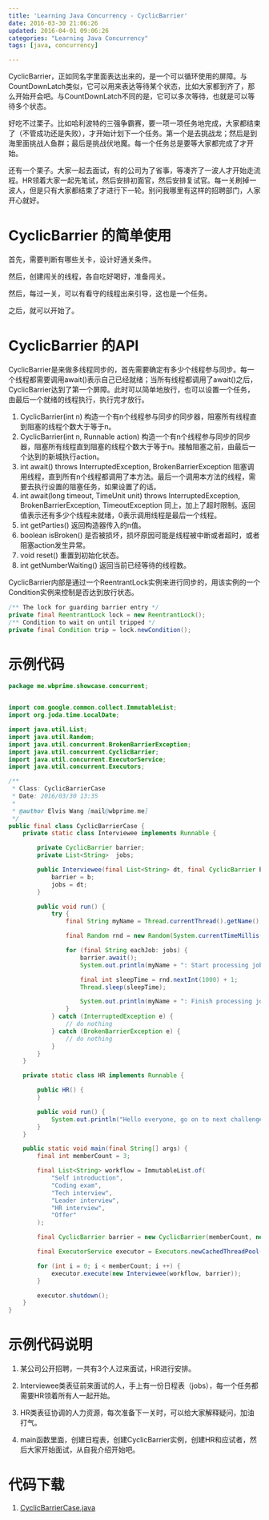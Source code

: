 ```yaml
---
title: 'Learning Java Concurrency - CyclicBarrier'
date: 2016-03-30 21:06:26
updated: 2016-04-01 09:06:26
categories: "Learning Java Concurrency"
tags: [java, concurrency]

---
```


CyclicBarrier，正如同名字里面表达出来的，是一个可以循环使用的屏障。与CountDownLatch类似，它可以用来表达等待某个状态，比如大家都到齐了，那么开始开会吧。与CountDownLatch不同的是，它可以多次等待，也就是可以等待多个状态。

好吃不过栗子。比如哈利波特的三强争霸赛，要一项一项任务地完成，大家都结束了（不管成功还是失败），才开始计划下一个任务。第一个是去挑战龙；然后是到海里面挑战人鱼群；最后是挑战伏地魔。每一个任务总是要等大家都完成了才开始。

还有一个栗子。大家一起去面试，有的公司为了省事，等凑齐了一波人才开始走流程。HR领着大家一起先笔试，然后安排初面官，然后安排复试官。每一关刷掉一波人，但是只有大家都结束了才进行下一轮。别问我哪里有这样的招聘部门，人家开心就好。

<!-- More -->

# CyclicBarrier 的简单使用

首先，需要判断有哪些关卡，设计好通关条件。

然后，创建闯关的线程，各自吃好喝好，准备闯关。

然后，每过一关，可以有看守的线程出来引导，这也是一个任务。

之后，就可以开始了。

# CyclicBarrier 的API

CyclicBarrier是来做多线程同步的，首先需要确定有多少个线程参与同步。每一个线程都需要调用await()表示自己已经就绪；当所有线程都调用了await()之后，CyclicBarrier达到了第一个屏障。此时可以简单地放行，也可以设置一个任务，由最后一个就绪的线程执行，执行完才放行。

1. CyclicBarrier(int n)
    构造一个有n个线程参与同步的同步器，阻塞所有线程直到阻塞的线程个数大于等于n。
2. CyclicBarrier(int n, Runnable action)
    构造一个有n个线程参与同步的同步器，阻塞所有线程直到阻塞的线程个数大于等于n。接触阻塞之前，由最后一个达到的新城执行action。
3. int await() throws InterruptedException, BrokenBarrierException
    阻塞调用线程，直到所有n个线程都调用了本方法。最后一个调用本方法的线程，需要去执行设置的阻塞任务，如果设置了的话。
4. int await(long timeout, TimeUnit unit) throws InterruptedException, BrokenBarrierException, TimeoutException
    同上，加上了超时限制。返回值表示还有多少个线程未就绪，0表示调用线程是最后一个线程。
5. int getParties()
    返回构造器传入的n值。
6. boolean isBroken()
    是否被损坏，损坏原因可能是线程被中断或者超时，或者阻塞action发生异常。
7. void reset()
    重置到初始化状态。
8. int getNumberWaiting()
    返回当前已经等待的线程数。

CyclicBarrier内部是通过一个ReentrantLock实例来进行同步的，用该实例的一个Condition实例来控制是否达到放行状态。

```java
/** The lock for guarding barrier entry */
private final ReentrantLock lock = new ReentrantLock();
/** Condition to wait on until tripped */
private final Condition trip = lock.newCondition();
```

# 示例代码

```java
package me.wbprime.showcase.concurrent;


import com.google.common.collect.ImmutableList;
import org.joda.time.LocalDate;

import java.util.List;
import java.util.Random;
import java.util.concurrent.BrokenBarrierException;
import java.util.concurrent.CyclicBarrier;
import java.util.concurrent.ExecutorService;
import java.util.concurrent.Executors;

/**
 * Class: CyclicBarrierCase
 * Date: 2016/03/30 13:35
 *
 * @author Elvis Wang [mail@wbprime.me]
 */
public final class CyclicBarrierCase {
    private static class Interviewee implements Runnable {

        private CyclicBarrier barrier;
        private List<String>  jobs;

        public Interviewee(final List<String> dt, final CyclicBarrier b) {
            barrier = b;
            jobs = dt;
        }

        public void run() {
            try {
                final String myName = Thread.currentThread().getName();

                final Random rnd = new Random(System.currentTimeMillis());

                for (final String eachJob: jobs) {
                    barrier.await();
                    System.out.println(myName + ": Start processing job: " + eachJob);

                    final int sleepTime = rnd.nextInt(1000) + 1;
                    Thread.sleep(sleepTime);

                    System.out.println(myName + ": Finish processing job: " + eachJob);
                }
            } catch (InterruptedException e) {
                // do nothing
            } catch (BrokenBarrierException e) {
                // do nothing
            }
        }
    }

    private static class HR implements Runnable {

        public HR() {
        }

        public void run() {
            System.out.println("Hello everyone, go on to next challenge");
        }
    }

    public static void main(final String[] args) {
        final int memberCount = 3;

        final List<String> workflow = ImmutableList.of(
            "Self introduction",
            "Coding exam",
            "Tech interview",
            "Leader interview",
            "HR interview",
            "Offer"
        );

        final CyclicBarrier barrier = new CyclicBarrier(memberCount, new HR());

        final ExecutorService executor = Executors.newCachedThreadPool();

        for (int i = 0; i < memberCount; i ++) {
            executor.execute(new Interviewee(workflow, barrier));
        }

        executor.shutdown();
    }
}
```

# 示例代码说明

1. 某公司公开招聘，一共有3个人过来面试，HR进行安排。

2. Interviewee类表征前来面试的人，手上有一份日程表（jobs），每一个任务都需要HR领着所有人一起开始。

3. HR类表征协调的人力资源，每次准备下一关时，可以给大家解释疑问，加油打气。

4. main函数里面，创建日程表，创建CyclicBarrier实例，创建HR和应试者，然后大家开始面试，从自我介绍开始吧。

# 代码下载

1. [CyclicBarrierCase.java](CyclicBarrierCase.java)
